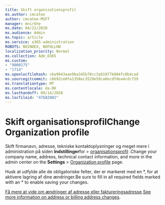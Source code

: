 ```yaml
---
title: Skift organisationsprofil
ms.author: cmcatee
author: cmcatee-MSFT
manager: mnirkhe
ms.date: 04/21/2020
ms.audience: Admin
ms.topic: article
ms.service: o365-administration
ROBOTS: NOINDEX, NOFOLLOW
localization_priority: Normal
ms.collection: Adm_O365
ms.custom:
- "9000175"
- "1714"
ms.openlocfilehash: c6a9943aae9ba345b78cc3a91977b984fc8b4cad
ms.sourcegitcommit: c6692ce0fa1358ec3529e59ca0ecdfdea4cdc759
ms.translationtype: MT
ms.contentlocale: da-DK
ms.lasthandoff: 09/14/2020
ms.locfileid: "47682082"
---
```

# <a name="change-organization-profile"></a><span data-ttu-id="ce655-102">Skift organisationsprofil</span><span class="sxs-lookup"><span data-stu-id="ce655-102">Change Organization profile</span></span>

<span data-ttu-id="ce655-103">Skift firmanavn, adresse, tekniske kontaktoplysninger og meget mere i administration på siden **Indstillinger**for  >  [organisationsprofil](https://go.microsoft.com/fwlink/p/?linkid=2067339) .</span><span class="sxs-lookup"><span data-stu-id="ce655-103">Change your company name, address, technical contact information, and more in the admin center on the **Settings** > [Organization profile](https://go.microsoft.com/fwlink/p/?linkid=2067339) page.</span></span>

<span data-ttu-id="ce655-104">Husk at udfylde alle de obligatoriske felter, der er markeret med en \*, for at aktivere lagring af dine ændringer.</span><span class="sxs-lookup"><span data-stu-id="ce655-104">Be sure to fill in all required fields marked with an \* to enable saving your changes.</span></span>

<span data-ttu-id="ce655-105">[Få mere at vide om ændringer af adresse eller faktureringsadresse](https://docs.microsoft.com/microsoft-365/admin/manage/change-address-contact-and-more).</span><span class="sxs-lookup"><span data-stu-id="ce655-105">[See more information on address or billing address changes](https://docs.microsoft.com/microsoft-365/admin/manage/change-address-contact-and-more).</span></span>